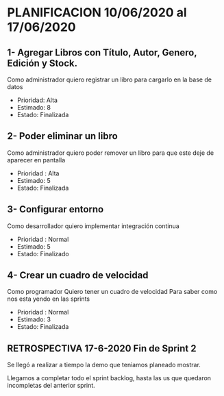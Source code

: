 # PLANIFICACION 10/06/2020 al 17/06/2020


## 1- Agregar Libros con Título, Autor, Genero, Edición y Stock.

Como administrador
quiero registrar un libro
para cargarlo en la base de datos

- Prioridad: Alta
- Estimado: 8
- Estado: Finalizada

## 2- Poder eliminar un libro 

Como administrador
quiero poder remover un libro
para que este deje de aparecer en pantalla

- Prioridad : Alta
- Estimado: 5
- Estado: Finalizada

## 3- Configurar entorno

Como desarrollador 
quiero implementar integración continua

- Prioridad : Normal
- Estimado: 5
- Estado: Finalizado

## 4- Crear un cuadro de velocidad

Como programador 
Quiero tener un cuadro de velocidad
Para saber como nos esta yendo en las sprints

- Prioridad : Normal
- Estimado: 3
- Estado: Finalizada

## RETROSPECTIVA 17-6-2020 Fin de Sprint 2

Se llegó a realizar a tiempo la demo que teniamos planeado mostrar.

Llegamos a completar todo el sprint backlog, hasta las us que quedaron incompletas del anterior sprint.

